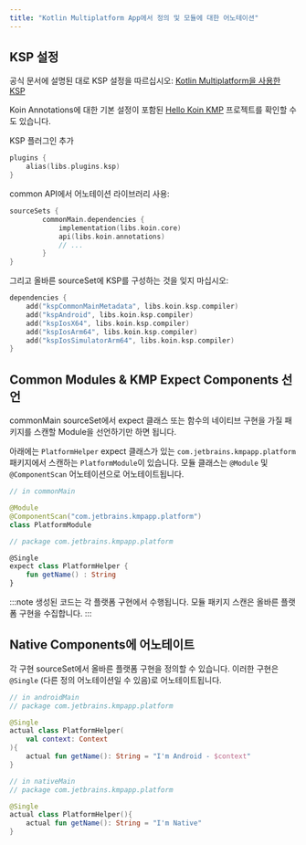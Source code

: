 ```yaml
---
title: "Kotlin Multiplatform App에서 정의 및 모듈에 대한 어노테이션"
---
```

## KSP 설정

공식 문서에 설명된 대로 KSP 설정을 따르십시오: [Kotlin Multiplatform을 사용한 KSP](https://kotlinlang.org/docs/ksp-multiplatform.html)

Koin Annotations에 대한 기본 설정이 포함된 [Hello Koin KMP](https://github.com/InsertKoinIO/hello-kmp/tree/annotations) 프로젝트를 확인할 수도 있습니다.

KSP 플러그인 추가

```kotlin
plugins {
    alias(libs.plugins.ksp)
}
```

common API에서 어노테이션 라이브러리 사용:

```kotlin
sourceSets {
        commonMain.dependencies {
            implementation(libs.koin.core)
            api(libs.koin.annotations)
            // ...
        }
}
```

그리고 올바른 sourceSet에 KSP를 구성하는 것을 잊지 마십시오:

```kotlin
dependencies {
    add("kspCommonMainMetadata", libs.koin.ksp.compiler)
    add("kspAndroid", libs.koin.ksp.compiler)
    add("kspIosX64", libs.koin.ksp.compiler)
    add("kspIosArm64", libs.koin.ksp.compiler)
    add("kspIosSimulatorArm64", libs.koin.ksp.compiler)
}
```

## Common Modules & KMP Expect Components 선언

commonMain sourceSet에서 expect 클래스 또는 함수의 네이티브 구현을 가질 패키지를 스캔할 Module을 선언하기만 하면 됩니다.

아래에는 `PlatformHelper` expect 클래스가 있는 `com.jetbrains.kmpapp.platform` 패키지에서 스캔하는 `PlatformModule`이 있습니다. 모듈 클래스는 `@Module` 및 `@ComponentScan` 어노테이션으로 어노테이트됩니다.

```kotlin
// in commonMain

@Module
@ComponentScan("com.jetbrains.kmpapp.platform")
class PlatformModule

// package com.jetbrains.kmpapp.platform 

@Single
expect class PlatformHelper {
    fun getName() : String
}
```

:::note
생성된 코드는 각 플랫폼 구현에서 수행됩니다. 모듈 패키지 스캔은 올바른 플랫폼 구현을 수집합니다.
:::

## Native Components에 어노테이트

각 구현 sourceSet에서 올바른 플랫폼 구현을 정의할 수 있습니다. 이러한 구현은 `@Single` (다른 정의 어노테이션일 수 있음)로 어노테이트됩니다.

```kotlin
// in androidMain
// package com.jetbrains.kmpapp.platform

@Single
actual class PlatformHelper(
    val context: Context
){
    actual fun getName(): String = "I'm Android - $context"
}

// in nativeMain
// package com.jetbrains.kmpapp.platform

@Single
actual class PlatformHelper(){
    actual fun getName(): String = "I'm Native"
}